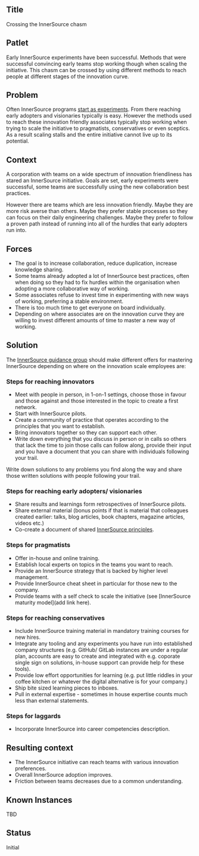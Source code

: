 ## Title

Crossing the InnerSource chasm

## Patlet

Early InnerSource experiments have been successful. Methods that were successful
convincing early teams stop working though when scaling the initiative. This
chasm can be crossed by using different methods to reach people at different
stages of the innovation curve.

## Problem

Often InnerSource programs [start as experiments](../2-structured/start-as-experiment.md). From there
reaching early adopters and visionaries typically is easy. However the methods
used to reach these innovation friendly associates typically stop working when
trying to scale the initiative to pragmatists, conservatives or even sceptics.
As a result scaling stalls and the entire initiative cannot live up to its
potential.

## Context

A corporation with teams on a wide spectrum of innovation friendliness has
stared an InnerSource initiative. Goals are set, early experiments were
successful, some teams are successfully using the new collaboration best
practices.

However there are teams which are less innovation friendly. Maybe they are more
risk averse than others. Maybe they prefer stable processes so they can focus on
their daily engineering challenges. Maybe they prefer to follow a proven path
instead of running into all of the hurdles that early adopters run into.

## Forces

- The goal is to increase collaboration, reduce duplication, increase knowledge
  sharing.
- Some teams already adopted a lot of InnerSource best practices, often when
  doing so they had to fix hurdles within the organisation when adopting a more
collaborative way of working.
- Some associates refuse to invest time in experimenting with new ways of
  working, preferring a stable environment.
- There is too much time to get everyone on board individually.
- Depending on where associates are on the innovation curve they are willing to
  invest different amounts of time to master a new way of working.

## Solution

The [InnerSource guidance group](../1-initial/innersource-guidance-group.md) should make different offers for
mastering InnerSource depending on where on the innovation scale employees are:

### Steps for reaching innovators

* Meet with people in person, in 1-on-1 settings, choose those in favour and
those against and those interested in the topic to create a first network.
* Start with InnerSource pilots.
* Create a community of practice that operates according to the principles that
you want to establish.
* Bring innovators together so they can support each other.
* Write down everything that you discuss in person or in calls so others that
lack the time to join those calls can follow along, provide their input and you
have a document that you can share with individuals following your trail.

Write down solutions to any problems you find along the way and share those
written solutions with people following your trail.

### Steps for reaching early adopters/ visionaries

* Share results and learnings form retrospectives of InnerSource pilots.
* Share external material (bonus points if that is material that colleagues
created earlier: talks, blog articles, book chapters, magazine articles, videos
etc.)
* Co-create a document of shared [InnerSource principles](explicit-innersource-principles.md).

### Steps for pragmatists

* Offer in-house and online training.
* Establish local experts on topics in the teams you want to reach.
* Provide an InnerSource strategy that is backed by higher level management.
* Provide InnerSource cheat sheet in particular for those new to the company.
* Provide teams with a self check to scale the initiative (see [InnerSource
maturity model](add link here).

### Steps for reaching conservatives

* Include InnerSource training material in mandatory training courses for new
hires.
* Integrate any tooling and any experiments you have run into established
company structures (e.g. GitHub/ GitLab instances are under a regular plan,
accounts are easy to create and integrated with e.g. coporate single sign on
solutions, in-house support can provide help for these tools).
* Provide low effort opportunities for learning (e.g. put little riddles in your
coffee kitchen or whatever the digital alternative is for your company.)
* Ship bite sized learning pieces to inboxes.
* Pull in external expertise - sometimes in house expertise counts much less
than external statements.

### Steps for laggards

* Incorporate InnerSource into career competencies description.

## Resulting context

* The InnerSource initiative can reach teams with various innovation
preferences.
* Overall InnerSource adoption improves.
* Friction between teams decreases due to a common understanding.

## Known Instances

TBD

## Status

Initial
